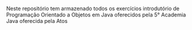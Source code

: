 Neste repositório tem armazenado todos os exercícios introdutório de Programação Orientado a Objetos em Java oferecidos pela 5° Academia Java oferecida pela Atos
